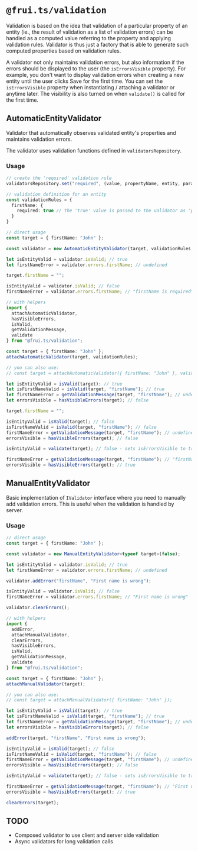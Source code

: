 # `@frui.ts/validation`

Validation is based on the idea that validation of a particular property of an entity (ie., the result of validation as a list of validation errors) can be handled as a computed value referring to the property and applying validation rules. Validator is thus just a factory that is able to generate such computed properties based on validation rules.

A validator not only maintains validation errors, but also information if the errors should be displayed to the user (the `isErrorsVisible` property). For example, you don't want to display validation errors when creating a new entity until the user clicks Save for the first time. You can set the `isErrorsVisible` property when instantiating / attaching a validator or anytime later. The visibility is also turned on when `validate()` is called for the first time.

## AutomaticEntityValidator

Validator that automatically observes validated entity's properties and maintains validation errors.

The validator uses validation functions defined in `validatorsRepository`.

### Usage

```ts
// create the 'required' validation rule
validatorsRepository.set("required", (value, propertyName, entity, params) => (value == null) ? undefined : `${propertyName} is required.`);
```


```ts
// validation definition for an entity
const validationRules = {
  firstName: {
    required: true // the 'true' value is passed to the validator as 'params'
  }
}
```

```ts
// direct usage
const target = { firstName: "John" };

const validator = new AutomaticEntityValidator(target, validationRules, false);

let isEntityValid = validator.isValid; // true
let firstNameError = validator.errors.firstName; // undefined

target.firstName = "";

isEntityValid = validator.isValid; // false
firstNameError = validator.errors.firstName; // "firstName is required"
```

```ts
// with helpers
import {
  attachAutomaticValidator,
  hasVisibleErrors,
  isValid,
  getValidationMessage,
  validate
} from "@frui.ts/validation";

const target = { firstName: "John" };
attachAutomaticValidator(target, validationRules);

// you can also use:
// const target = attachAutomaticValidator({ firstName: "John" }, validationRules);

let isEntityValid = isValid(target); // true
let isFirstNameValid = isValid(target, "firstName"); // true
let firstNameError = getValidationMessage(target, "firstName"); // undefined
let errorsVisible = hasVisibleErrors(target); // false

target.firstName = "";

isEntityValid = isValid(target); // false
isFirstNameValid = isValid(target, "firstName"); // false
firstNameError = getValidationMessage(target, "firstName"); // undefined!! - the field is not valid
errorsVisible = hasVisibleErrors(target); // false

isEntityValid = validate(target); // false - sets isErrorsVisible to true and returns isValid value

firstNameError = getValidationMessage(target, "firstName"); // "firstName is required"
errorsVisible = hasVisibleErrors(target); // true
```

## ManualEntityValidator

Basic implementation of `IValidator` interface where you need to manually add validation errors. This is useful when the validation is handled by server.

### Usage

```ts
// direct usage
const target = { firstName: "John" };

const validator = new ManualEntityValidator<typeof target>(false);

let isEntityValid = validator.isValid; // true
let firstNameError = validator.errors.firstName; // undefined

validator.addError("firstName", "First name is wrong");

isEntityValid = validator.isValid; // false
firstNameError = validator.errors.firstName; // "First name is wrong"

validator.clearErrors();
```

```ts
// with helpers
import {
  addError,
  attachManualValidator,
  clearErrors,
  hasVisibleErrors,
  isValid,
  getValidationMessage,
  validate
} from "@frui.ts/validation";

const target = { firstName: "John" };
attachManualValidator(target);

// you can also use:
// const target = attachManualValidator({ firstName: "John" });

let isEntityValid = isValid(target); // true
let isFirstNameValid = isValid(target, "firstName"); // true
let firstNameError = getValidationMessage(target, "firstName"); // undefined
let errorsVisible = hasVisibleErrors(target); // false

addError(target, "firstName", "First name is wrong");

isEntityValid = isValid(target); // false
isFirstNameValid = isValid(target, "firstName"); // false
firstNameError = getValidationMessage(target, "firstName"); // undefined!! - the field is not valid
errorsVisible = hasVisibleErrors(target); // false

isEntityValid = validate(target); // false - sets isErrorsVisible to true and returns isValid value

firstNameError = getValidationMessage(target, "firstName"); // "First name is wrong"
errorsVisible = hasVisibleErrors(target); // true

clearErrors(target);
```

## TODO
 - Composed validator to use client and server side validation
 - Async validators for long validation calls
